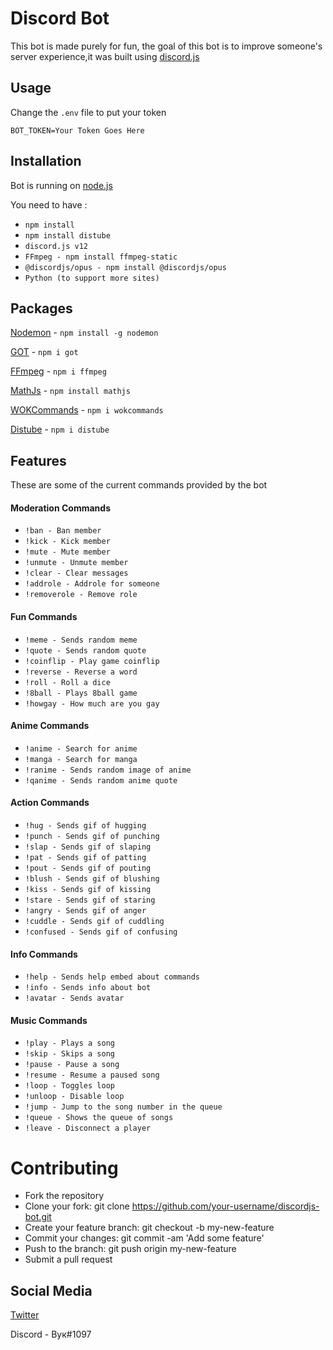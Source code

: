# Discord Bot
This bot is made purely for fun, the goal of this bot is to improve someone's server experience,it was built using [discord.js](https://discord.js.org/#/)

## Usage
Change the ```.env``` file to put your token

```
BOT_TOKEN=Your Token Goes Here
```
## Installation
Bot is running on [node.js](https://nodejs.org/en/)

You need to have :

* ```npm install```
* ```npm install distube```
* ```discord.js v12```
* ```FFmpeg - npm install ffmpeg-static```
* ```@discordjs/opus - npm install @discordjs/opus```
* ```Python (to support more sites)```

## Packages
[Nodemon](https://www.npmjs.com/package/nodemon) - ```npm install -g nodemon```

[GOT](https://www.npmjs.com/package/got) - ```npm i got```

[FFmpeg](https://www.npmjs.com/package/ffmpeg) - ```npm i ffmpeg```

[MathJs](https://www.npmjs.com/package/mathjs) - ```npm install mathjs```

[WOKCommands](https://www.npmjs.com/package/wokcommands) - ```npm i wokcommands```

[Distube](https://www.npmjs.com/package/distube) - ```npm i distube```

## Features
These are some of the current commands provided by the bot

#### Moderation Commands
* ```!ban - Ban member```
* ```!kick - Kick member```
* ```!mute - Mute member```
* ```!unmute - Unmute member```
* ```!clear - Clear messages```
* ```!addrole - Addrole for someone```
* ```!removerole - Remove role```

#### Fun Commands
* ```!meme - Sends random meme```
* ```!quote - Sends random quote```
* ```!coinflip - Play game coinflip```
* ```!reverse - Reverse a word```
* ```!roll - Roll a dice```
* ```!8ball - Plays 8ball game```
* ```!howgay - How much are you gay```

#### Anime Commands
* ```!anime - Search for anime```
* ```!manga - Search for manga```
* ```!ranime - Sends random image of anime```
* ```!qanime - Sends random anime quote```

#### Action Commands
* ```!hug - Sends gif of hugging```
* ```!punch - Sends gif of punching```
* ```!slap - Sends gif of slaping```
* ```!pat - Sends gif of patting```
* ```!pout - Sends gif of pouting```
* ```!blush - Sends gif of blushing```
* ```!kiss - Sends gif of kissing```
* ```!stare - Sends gif of staring```
* ```!angry - Sends gif of anger```
* ```!cuddle - Sends gif of cuddling```
* ```!confused - Sends gif of confusing```

#### Info Commands
* ```!help - Sends help embed about commands```
* ```!info - Sends info about bot```
* ```!avatar - Sends avatar```

#### Music Commands
* ```!play - Plays a song```
* ```!skip - Skips a song```
* ```!pause - Pause a song```
* ```!resume - Resume a paused song```
* ```!loop - Toggles loop```
* ```!unloop - Disable loop```
* ```!jump - Jump to the song number in the queue```
* ```!queue - Shows the queue of songs```
* ```!leave - Disconnect a player```

# Contributing
* Fork the repository
* Clone your fork: git clone https://github.com/your-username/discordjs-bot.git
* Create your feature branch: git checkout -b my-new-feature
* Commit your changes: git commit -am 'Add some feature'
* Push to the branch: git push origin my-new-feature
* Submit a pull request

## Social Media
[Twitter](https://twitter.com/yuukasuoh)

Discord - Вук#1097